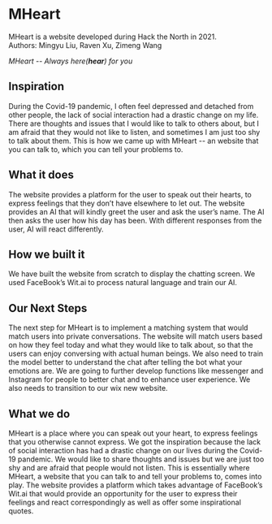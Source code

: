 # MHeart

MHeart is a website developed during Hack the North in 2021.  
Authors: Mingyu Liu, Raven Xu, Zimeng Wang

*MHeart -- Always here(**hear**) for you*

## Inspiration
During the Covid-19 pandemic, I often feel depressed and detached from other people, the lack of social interaction had a 
drastic change on my life. There are thoughts and issues that I would like to talk to others about, but I am afraid that 
they would not like to listen, and sometimes I am just too shy to talk about them. This is how we came up with MHeart -- 
an website that you can talk to, which you can tell your problems to.

## What it does
The website provides a platform for the user to speak out their hearts, to express feelings that they don’t have elsewhere
to let out. The website provides an AI that will kindly greet the user and ask the user’s name. The AI then asks the user 
how his day has been. With different responses from the user, AI will react differently.

## How we built it
We have built the website from scratch to display the chatting screen. We used FaceBook’s Wit.ai to process natural language 
and train our AI.

## Our Next Steps
The next step for MHeart is to implement a matching system that would match users into private conversations. The website
will match users based on how they feel today and what they would like to talk about, so that the users can enjoy conversing
with actual human beings. We also need to train the model better to understand the chat after telling the bot what your 
emotions are. We are going to further develop functions like messenger and Instagram for people to better chat and to enhance
user experience. We also needs to transition to our wix new website.

## What we do
MHeart is a place where you can speak out your heart, to express feelings that you otherwise cannot express. We got the 
inspiration because the lack of social interaction has had a drastic change on our lives during the Covid-19 pandemic. 
We would like to share thoughts and issues but we are just too shy and are afraid that people would not listen. This is 
essentially where MHeart, a website that you can talk to and tell your problems to, comes into play. The website provides 
a platform which takes advantage of FaceBook’s Wit.ai that would provide an opportunity for the user to express their feelings 
and react correspondingly as well as offer some inspirational quotes.
